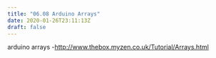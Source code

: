 ```yaml
---
title: "06.08 Arduino Arrays"
date: 2020-01-26T23:11:13Z
draft: false
---
```


arduino arrays -http://www.thebox.myzen.co.uk/Tutorial/Arrays.html
